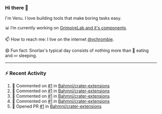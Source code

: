 ### Hi there 👋

I'm Venu. I love building tools that make boring tasks easy.

📊 I’m currently working on [GrimoireLab and it's components](https://chaoss.github.io/grimoirelab).

📫 How to reach me: I live on the internet [@vchrombie](https://www.google.co.in/search?q=vchrombie).

😄 Fun fact: Snorlax's typical day consists of nothing more than :doughnut: eating and :zzz: sleeping.

---

### :zap: Recent Activity

<!--RECENT_ACTIVITY:start-->
1. 💬 Commented on [#1](https://github.com/Bahmni/crater-extensions/pull/1#issuecomment-1200380825) in [Bahmni/crater-extensions](https://github.com/Bahmni/crater-extensions)
2. 💬 Commented on [#1](https://github.com/Bahmni/crater-extensions/pull/1#issuecomment-1198180647) in [Bahmni/crater-extensions](https://github.com/Bahmni/crater-extensions)
3. 💬 Commented on [#1](https://github.com/Bahmni/crater-extensions/pull/1#issuecomment-1198165697) in [Bahmni/crater-extensions](https://github.com/Bahmni/crater-extensions)
4. 💬 Commented on [#1](https://github.com/Bahmni/crater-extensions/pull/1#issuecomment-1197795845) in [Bahmni/crater-extensions](https://github.com/Bahmni/crater-extensions)
5. 💪 Opened PR [#1](https://github.com/Bahmni/crater-extensions/pull/1) in [Bahmni/crater-extensions](https://github.com/Bahmni/crater-extensions)
<!--RECENT_ACTIVITY:end-->

<!--
**vchrombie/vchrombie** is a ✨ _special_ ✨ repository because its `README.md` (this file) appears on your GitHub profile.

Here are some ideas to get you started:

- 🔭 I’m currently working on ...
- 🌱 I’m currently learning ...
- 👯 I’m looking to collaborate on ...
- 🤔 I’m looking for help with ...
- 💬 Ask me about ...
- 📫 How to reach me: ...
- 😄 Pronouns: ...
- ⚡ Fun fact: ...
-->
